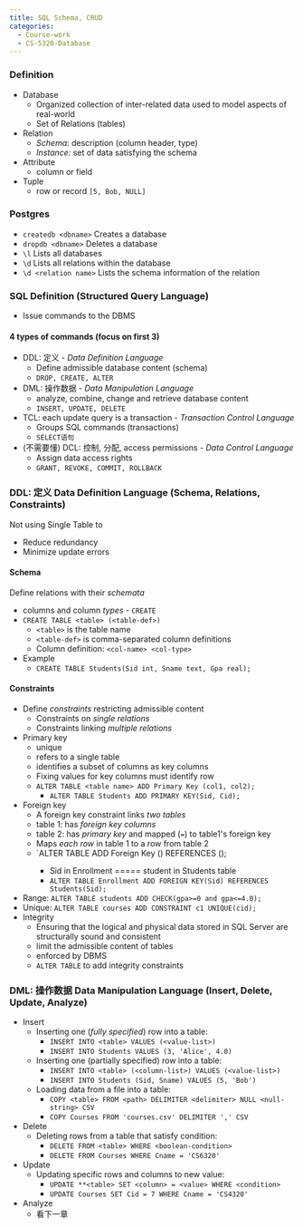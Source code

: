 ```yaml
---
title: SQL Schema, CRUD
categories:
  - Course-work
  - CS-5320-Database
---
```


### Definition
- Database
  - Organized collection of inter-related data used to model aspects of real-world
  - Set of Relations (tables)
- Relation
  - _Schema_: description (column header, type)
  - _Instance:_ set of data satisfying the schema
- Attribute
  - column or field
- Tuple
  - row or record `[5, Bob, NULL]`

### Postgres

- `createdb <dbname>` Creates a database
- `dropdb <dbname>` Deletes a database
- `\l` Lists all databases
- `\d` Lists all relations within the database
- `\d <relation name>` Lists the schema information of the relation

### SQL Definition (Structured Query Language)

- Issue commands to the DBMS

#### 4 types of commands (focus on first 3)

- DDL: 定义 - _Data Definition Language_
  - Define admissible database content (schema)
  - `DROP, CREATE, ALTER`
- DML: 操作数据 - _Data Manipulation Language_
  - analyze, combine, change and retrieve database content
  - `INSERT, UPDATE, DELETE`
- TCL: each update query is a transaction - _Transaction Control Language_
  - Groups SQL commands (transactions)
  - `SELECT语句`
- (不需要懂) DCL: 控制, 分配, access permissions - _Data Control Language_
  - Assign data access rights
  - `GRANT, REVOKE, COMMIT, ROLLBACK`

### DDL: 定义 Data Definition Language (Schema, Relations, Constraints)

Not using Single Table to

- Reduce redundancy
- Minimize update errors

#### Schema

Define relations with their _schemata_

- columns and column _types_ - `CREATE`
- `CREATE TABLE <table> (<table-def>)`
  - `<table>` is the table name
  - `<table-def>` is comma-separated column definitions
  - Column definition: `<col-name> <col-type>`
- Example
  - `CREATE TABLE Students(Sid int, Sname text, Gpa real);`

#### Constraints

- Define _constraints_ restricting admissible content
  - Constraints on _single relations_
  - Constraints linking _multiple relations_
- Primary key
  - unique
  - refers to a single table
  - identifies a subset of columns as key columns
  - Fixing values for key columns must identify row
  - `ALTER TABLE <table name> ADD Primary Key (col1, col2);`
    - `ALTER TABLE Students ADD PRIMARY KEY(Sid, Cid);`
- Foreign key
  - A foreign key constraint links _two tables_
  - table 1: has _foreign key columns_
  - table 2: has _primary key_ and mapped (`=`) to table1's foreign key
  - Maps _each row_ in table 1 to a row from table 2
  - `ALTER TABLE <table-1> ADD Foreign Key (<fkey-columns>) REFERENCES <table-2> (<pkey-columns>);
    - Sid in Enrollment ===== student in Students table
    - `ALTER TABLE Enrollment ADD FOREIGN KEY(Sid) REFERENCES Students(Sid);`
- Range: `ALTER TABLE students ADD CHECK(gpa>=0 and gpa<=4.0);`
- Unique: `ALTER TABLE courses ADD CONSTRAINT c1 UNIQUE(cid);`
- Integrity
  - Ensuring that the logical and physical data stored in SQL Server are structurally sound and consistent
  - limit the admissible content of tables
  - enforced by DBMS
  - `ALTER TABLE` to add integrity constraints

### DML: 操作数据 Data Manipulation Language (Insert, Delete, Update, Analyze)

- Insert
  - Inserting one (_fully specified_) row into a table:
    - `INSERT INTO <table> VALUES (<value-list>)`
    - `INSERT INTO Students VALUES (3, 'Alice', 4.0)`
  - Inserting one (partially specified) row into a table:
    - `INSERT INTO <table> (<column-list>) VALUES (<value-list>)`
    - `INSERT INTO Students (Sid, Sname) VALUES (5, 'Bob')`
  - Loading data from a file into a table:
    - `COPY <table> FROM <path> DELIMITER <delimiter> NULL <null-string> CSV`
    - `COPY Courses FROM 'courses.csv' DELIMITER ',' CSV`
- Delete
  - Deleting rows from a table that satisfy condition:
    - `DELETE FROM <table> WHERE <boolean-condition>`
    - `DELETE FROM Courses WHERE Cname = 'CS6320'`
- Update
  - Updating specific rows and columns to new value:
    - `UPDATE **<table> SET <column> = <value> WHERE <condition>`
    - `UPDATE Courses SET Cid = 7 WHERE Cname = 'CS4320'`
- Analyze
  - 看下一章
